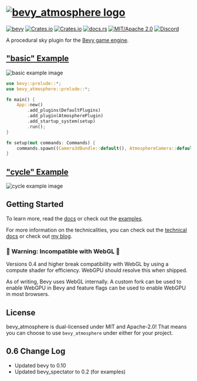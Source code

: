 # [![bevy_atmosphere logo](/assets/logo.svg)](https://github.com/JonahPlusPlus/bevy_atmosphere)
[![bevy](https://img.shields.io/badge/Bevy-0.10-blue)](https://crates.io/crates/bevy/0.10.0)
[![Crates.io](https://img.shields.io/crates/v/bevy_atmosphere)](https://crates.io/crates/bevy_atmosphere)
[![Crates.io](https://img.shields.io/crates/d/bevy_atmosphere)](https://crates.io/crates/bevy_atmosphere)
[![docs.rs](https://img.shields.io/docsrs/bevy_atmosphere)](https://docs.rs/bevy_atmosphere/)
[![MIT/Apache 2.0](https://img.shields.io/badge/license-MIT%2FApache-blue.svg)](https://github.com/JonahPlusPlus/bevy_atmosphere#license)
[![Discord](https://img.shields.io/discord/691052431525675048.svg?label=&logo=discord&logoColor=ffffff&color=7389D8&labelColor=6A7EC2)](https://discord.com/channels/691052431525675048/1035260359952576603)

A procedural sky plugin for the [Bevy game engine](https://bevyengine.org/).

## ["basic" Example](/examples/basic.rs)

![basic example image](examples/images/basic-example.png)

```rust
use bevy::prelude::*;
use bevy_atmosphere::prelude::*;

fn main() {
    App::new()
        .add_plugins(DefaultPlugins)
        .add_plugin(AtmospherePlugin)
        .add_startup_system(setup)
        .run();
}

fn setup(mut commands: Commands) {
    commands.spawn((Camera3dBundle::default(), AtmosphereCamera::default()));
}
```

## ["cycle" Example](/examples/cycle.rs)

![cycle example image](examples/images/cycle-example.png)

## Getting Started

To learn more, read the [docs](https://docs.rs/bevy_atmosphere/) or check out the [examples](/examples/).

For more information on the technicalities, you can check out the [technical docs](/docs/) or check out [my blog](https://jonahplusplus.dev/).

### 🚧 Warning: Incompatible with WebGL 🚧

Versions 0.4 and higher break compatibility with WebGL by using a compute shader for efficiency.
WebGPU should resolve this when shipped.

As of writing, Bevy uses WebGL internally. A custom fork can be used to enable WebGPU in Bevy and feature flags can be used to enable WebGPU in most browsers.

## License

bevy_atmosphere is dual-licensed under MIT and Apache-2.0! That means you can choose to use `bevy_atmosphere` under either for your project.

## 0.6 Change Log

- Updated bevy to 0.10
- Updated bevy_spectator to 0.2 (for examples)
